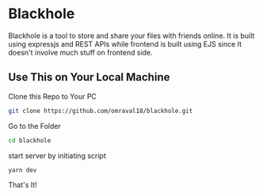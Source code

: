 
# Blackhole

Blackhole is a tool to store and share your files with friends online. It is built using expressjs and REST APIs while frontend is built using EJS since It doesn't involve much stuff on frontend side. 







## Use This on Your Local Machine

Clone this Repo to Your PC

```bash
git clone https://github.com/omraval18/blackhole.git

```

Go to the Folder

```bash
cd blackhole
```

start server by initiating script

```bash
yarn dev
```

That's It!





